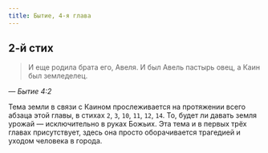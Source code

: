 ```yaml
---
title: Бытие, 4-я глава
---
```


## 2-й стих

> И еще родила брата его, Авеля. И был Авель пастырь овец, а Каин был земледелец.

— <cite>Бытие 4:2</cite>

Тема земли в связи с Каином прослеживается на протяжении всего абзаца этой главы, в стихах `2`, `3`, `10`, `11`, `12`, `14`.
То, будет ли давать земля урожай — исключительно в руках Божьих. Эта тема и в первых трёх главах присутствует, здесь
она просто оборачивается трагедией и уходом человека в города.
